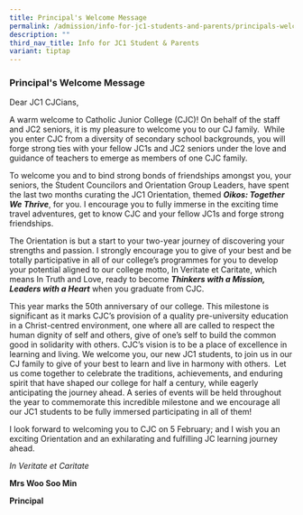 ```yaml
---
title: Principal's Welcome Message
permalink: /admission/info-for-jc1-students-and-parents/principals-welcome-message/
description: ""
third_nav_title: Info for JC1 Student & Parents
variant: tiptap
---
```

<h3><strong>Principal's Welcome Message</strong></h3>
<p>Dear JC1 CJCians,</p>
<p>A warm welcome to Catholic Junior College (CJC)! On behalf of the staff
and JC2 seniors, it is my pleasure to welcome you to our CJ family.&nbsp;
While you enter CJC from a diversity of secondary school backgrounds, you
will forge strong ties with your fellow JC1s and JC2 seniors under the
love and guidance of teachers to emerge as members of one CJC family.</p>
<p>To welcome you and to bind strong bonds of friendships amongst you, your
seniors, the Student Councilors and Orientation Group Leaders, have spent
the last two months curating the JC1 Orientation, themed <strong><em>Oikos: Together We Thrive</em></strong>,
for you. I encourage you to fully immerse in the exciting time travel adventures,
get to know CJC and your fellow JC1s and forge strong friendships.</p>
<p>The Orientation is but a start to your two-year journey of discovering
your strengths and passion. I strongly encourage you to give of your best
and be totally participative in all of our college’s programmes for you
to develop your potential aligned to our college motto, In Veritate et
Caritate, which means In Truth and Love, ready to become <strong><em>Thinkers with a Mission, Leaders with a Heart</em></strong> when
you graduate from CJC.</p>
<p>This year marks the 50th anniversary of our college. This milestone is
significant as it marks CJC’s provision of a quality pre-university education
in a Christ-centred environment, one where all are called to respect the
human dignity of self and others, give of one’s self to build the common
good in solidarity with others. CJC’s vision is to be a place of excellence
in learning and living. We welcome you, our new JC1 students, to join us
in our CJ family to give of your best to learn and live in harmony with
others.&nbsp; Let us come together to celebrate the traditions, achievements,
and enduring spirit that have shaped our college for half a century, while
eagerly anticipating the journey ahead. A series of events will be held
throughout the year to commemorate this incredible milestone and we encourage
all our JC1 students to be fully immersed participating in all of them!</p>
<p>I look forward to welcoming you to CJC on 5 February; and I wish you an
exciting Orientation and an exhilarating and fulfilling JC learning journey
ahead.</p>
<p><em>In Veritate et Caritate</em>
</p>
<p><strong>Mrs Woo Soo Min</strong>
</p>
<p><strong>Principal</strong>
</p>